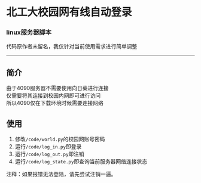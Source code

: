 # 北工大校园网有线自动登录
### linux服务器脚本
代码原作者未留名，我仅针对当前使用需求进行简单调整

---
## 简介
由于4090服务器不需要使用向日葵进行连接  
仅需要将其连接到校园内网即可进行访问  
所以4090仅在下载环境时候需要连接网络

## 使用
1. 修改`/code/world.py`的校园网账号密码
2. 运行`/code/log_in.py`即登录
3. 运行`/code/log_out.py`即注销
4. 运行`/code/log_state.py`即查询当前服务器网络连接状态

注释：如果报错无法登陆，请先尝试注销一遍。